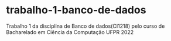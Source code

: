 # trabalho-1-banco-de-dados
Trabalho 1 da disciplina de Banco de dados(CI1218) pelo curso de Bacharelado em Ciência da Computação UFPR 2022 
